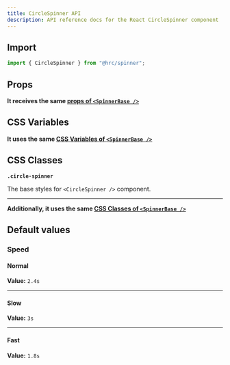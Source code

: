 ```yaml
---
title: CircleSpinner API
description: API reference docs for the React CircleSpinner component
---
```


## Import

```js
import { CircleSpinner } from "@hrc/spinner";
```

## Props

**It receives the same [props of `<SpinnerBase />`](../spinner-base#props)**

## CSS Variables

**It uses the same [CSS Variables of `<SpinnerBase />`](../spinner-base#css-variables)**

## CSS Classes

**`.circle-spinner`**

The base styles for `<CircleSpinner />` component.

---

**Additionally, it uses the same [CSS Classes of `<SpinnerBase />`](../spinner-base#css-classes)**

## Default values

### Speed

#### Normal

**Value:** `2.4s`

---

#### Slow

**Value:** `3s`

---

#### Fast

**Value:** `1.8s`
